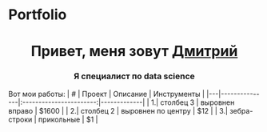 # Portfolio

<h1 align="center">Привет, меня зовут <a href="https://github.com/DemDim10" target="_blank">Дмитрий</a> 
<h3 align="center">Я специалист по data science</h3>

Вот мои работы:
    | # | Проект        | Описание                | Инструменты |
    |---|---------------|:-----------------------:|-------------|
    | 1.| столбец 3     | выровнен вправо         | $1600       |
    | 2.| столбец 2     | выровнен по центру      |   $12       |
    | 3.| зебра-строки  | прикольные              |    $1       |

